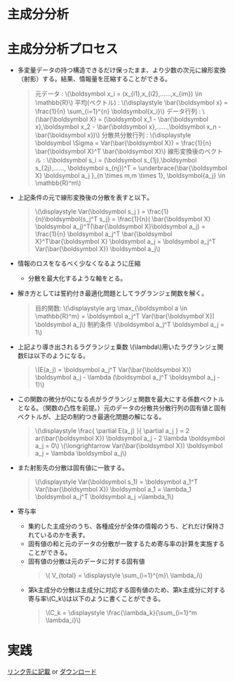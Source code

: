 <script type="text/x-mathjax-config">MathJax.Hub.Config({tex2jax:{inlineMath:[['\$','\$'],['\\(','\\)']],processEscapes:true},CommonHTML: {matchFontHeight:false}});</script>
<script type="text/javascript" async src="https://cdnjs.cloudflare.com/ajax/libs/mathjax/2.7.1/MathJax.js?config=TeX-MML-AM_CHTML"></script>


主成分分析
============
# 主成分分析プロセス
- 多変量データの持つ構造できるだけ保ったまま、より少数の次元に線形変換（射影）する。結果、情報量を圧縮することができる。
  > 元データ : 
  >\\\(\boldsymbol x_i  = (x_{i1},x_{i2},......,x_{im}) \in \mathbb{R}\\\)
  > 平均(ベクトル) : 
  >\\\(\displaystyle \bar{\boldsymbol x} =  \frac{1}{n} \sum_{i=1}^{n} \boldsymbol{x_i}\\\)
  > データ行列 : 
  >\\\(\bar{\boldsymbol X} = (\boldsymbol x_1 - \bar{\boldsymbol x},\boldsymbol x_2 - \bar{\boldsymbol x},......,\boldsymbol x_n - \bar{\boldsymbol x})\\\)
  > 分散共分散行列 : 
  >\\\(\displaystyle \boldsymbol \Sigma = Var(\bar{\boldsymbol X}) = \frac{1}{n}  \bar{\boldsymbol X}^T \bar{\boldsymbol X}\\\)
  > 線形変換後のベクトル : 
  >\\\(\boldsymbol s_i  = (\boldsymbol s_{1j},\boldsymbol s_{2j},......, \boldsymbol s_{nj})^T = \underbrace{\bar{\boldsymbol  X} \boldsymbol a_j }_{n \times m,m \times 1}, \boldsymbol{a_j} \in \mathbb{R}^m\\\)
- 上記条件の元で線形変換後の分散を表すと以下。
  > \\\(\displaystyle Var(\boldsymbol s_j ) = \frac{1}{n}\boldsymbol{s_j^T s_j} = \frac{1}{n}( \bar{\boldsymbol X} \boldsymbol a_j)^T(\bar{\boldsymbol X}\boldsymbol a_j) = \frac{1}{n} \boldsymbol a_j^T \bar{\boldsymbol X}^T\bar{\boldsymbol X} \boldsymbol a_j  = \boldsymbol a_j^T Var(\bar{\boldsymbol X}) \boldsymbol a_j\\\)
- 情報のロスをなるべく少なくなるように圧縮
  - 分散を最大化するような軸をとる。
- 解き方としては誓約付き最適化問題としてラグランジェ関数を解く。
  > 目的関数: 
  >\\\(\displaystyle arg \max_{\boldsymbol a \in \mathbb{R}^m} = \boldsymbol a_j^T Var(\bar{\boldsymbol X}) \boldsymbol a_j\\\)
  > 制約条件
  >\\\(\boldsymbol a_j^T \boldsymbol a_j = 1\\\)
- 上記より導き出されるラグランジェ乗数 \\\(\lambda\\\)用いたラグランジェ関数Eは以下のようになる。
  > \\\(E(a_j) = \boldsymbol a_j^T Var(\bar{\boldsymbol X}) \boldsymbol a_j - \lambda (\boldsymbol a_j^T \boldsymbol a_j - 1)\\\)
- この関数の微分が0になる点がラグランジェ関数を最大にする係数ベクトルとなる。（関数の凸性を前提。）元のデータの分散共分散行列の固有値と固有ベクトルが、上記の制約つき最適化問題の解になる。
  > \\\(\displaystyle \frac{ \partial E(a_j) }{ \partial a_j } = 2 ar(\bar{\boldsymbol X}) \boldsymbol a_j - 2 \lambda \boldsymbol a_j = 0\\\)
  > \\\(\longrightarrow Var(\bar{\boldsymbol X}) \boldsymbol a_j = \lambda \boldsymbol a_j\\\)
- また射影先の分散は固有値に一致する。
  > \\\(\displaystyle Var(\boldsymbol s_1) = \boldsymbol a_1^T Var(\bar{\boldsymbol X}) \boldsymbol a_1 = \lambda_1 \boldsymbol a_j^T \boldsymbol a_j =\lambda_1\\\)
   
- 寄与率
  - 集約した主成分のうち、各種成分が全体の情報のうち、どれだけ保持されているのかを表す。
  - 固有値の和と元のデータの分散が一致するため寄与率の計算を実施することができる。
  - 固有値の分散は元のデータに対する固有値
    > \\\( V_{total} = \displaystyle \sum_{i=1}^{m}\ \lambda_i\\\)
  - 第k主成分の分散は主成分に対応する固有値のため、第k主成分に対する寄与率\\\(C_k\\\)は以下のように書くことができる。
    > \\\(C_k = \displaystyle \frac{\lambda_k}{\sum_{i=1}^m \lambda_i}\\\)

# 実践
[リンク先に記載](https://github.com/MatSoich/RabbitChallenge/blob/master/機械学習/codes/4.主成分分析.ipynb)
or
[ダウンロード](codes/4.主成分分析.ipynb)